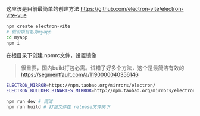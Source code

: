 这应该是目前最简单的创建方法
https://github.com/electron-vite/electron-vite-vue
```bash
npm create electron-vite
# 假设项目名为myapp
cd myapp
npm i
```
在根目录下创建.npmrc文件，设置镜像
> 很重要，国内build打包必需。试错了好多个方法，这个是最简洁有效的
https://segmentfault.com/a/1190000040356146
```bash
ELECTRON_MIRROR=https://npm.taobao.org/mirrors/electron/
ELECTRON_BUILDER_BINARIES_MIRROR=http://npm.taobao.org/mirrors/electron-builder-binaries/
```

```bash
npm run dev # 调试
npm run build # 打包文件在 release文件夹下
```
